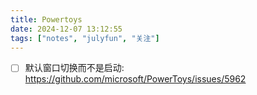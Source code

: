 ```yaml
---
title: Powertoys
date: 2024-12-07 13:12:55
tags: ["notes", "julyfun", "关注"]
---
```

- [ ] 默认窗口切换而不是启动: https://github.com/microsoft/PowerToys/issues/5962

